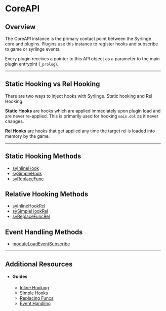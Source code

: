 # **CoreAPI**
## **Overview**
The CoreAPI instance is the primary contact point between the Syriinge core and plugins. Plugins use this instance to register hooks and subscribe to game or syriinge events.

Every plugin receives a pointer to this API object as a parameter to the main plugin entrypint (`_prolog`). 

---

## **Static Hooking vs Rel Hooking**
There are two ways to inject hooks with Syriinge. Static hooking and Rel Hooking.

**Static Hooks** are hooks which are applied immediately upon plugin load and are never re-applied. This is primarily used for hooking `main.dol` as it never changes.

**Rel Hooks** are hooks that get applied any time the target rel is loaded into memory by the game.

---

## **Static Hooking Methods**
 - [syInlineHook](hooks/inline-hook.md)
 - [sySimpleHook](hooks/simple-hook.md)
 - [syReplaceFunc](hooks/replace-func.md)

## **Relative Hooking Methods**
 - [syInlineHookRel](hooks/inline-hook-rel.md)
 - [sySimpleHookRel](hooks/simple-hook-rel.md)
 - [syReplaceFuncRel](hooks/replace-func-rel.md)

## **Event Handling Methods**
 - [moduleLoadEventSubscribe](events/ModuleLoadEvent.md)

---

## **Additional Resources**
 - #### Guides
    - [Inline Hooking](#)
    - [Simple Hooks](#)
    - [Replacing Funcs](#)
    - [Event Handling](#)
